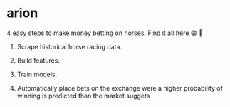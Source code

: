 # arion

4 easy steps to make money betting on horses. Find it all here :grin: :rocket:

1. Scrape historical horse racing data. 

2. Build features.

3. Train models.

4. Automatically place bets on the exchange were a higher probability of winning is predicted than the market suggets
